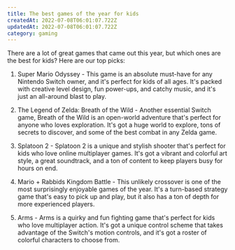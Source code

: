 ```yaml
---
title: The best games of the year for kids
createdAt: 2022-07-08T06:01:07.722Z
updatedAt: 2022-07-08T06:01:07.722Z
category: gaming
---
```


There are a lot of great games that came out this year, but which ones are the best for kids? Here are our top picks:

1. Super Mario Odyssey - This game is an absolute must-have for any Nintendo Switch owner, and it's perfect for kids of all ages. It's packed with creative level design, fun power-ups, and catchy music, and it's just an all-around blast to play.

2. The Legend of Zelda: Breath of the Wild - Another essential Switch game, Breath of the Wild is an open-world adventure that's perfect for anyone who loves exploration. It's got a huge world to explore, tons of secrets to discover, and some of the best combat in any Zelda game.

3. Splatoon 2 - Splatoon 2 is a unique and stylish shooter that's perfect for kids who love online multiplayer games. It's got a vibrant and colorful art style, a great soundtrack, and a ton of content to keep players busy for hours on end.

4. Mario + Rabbids Kingdom Battle - This unlikely crossover is one of the most surprisingly enjoyable games of the year. It's a turn-based strategy game that's easy to pick up and play, but it also has a ton of depth for more experienced players.

5. Arms - Arms is a quirky and fun fighting game that's perfect for kids who love multiplayer action. It's got a unique control scheme that takes advantage of the Switch's motion controls, and it's got a roster of colorful characters to choose from.
